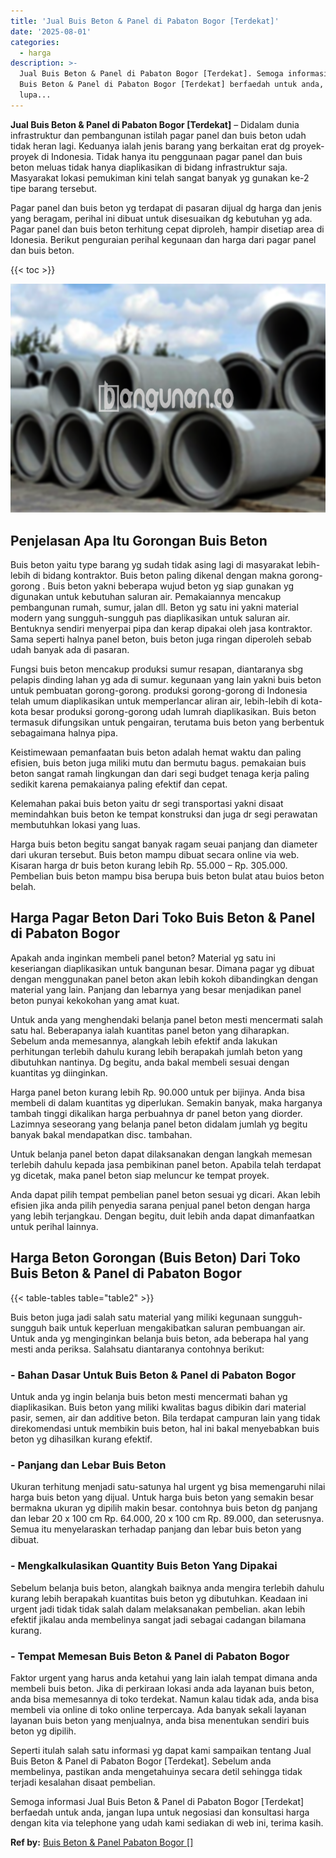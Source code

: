 ```yaml
---
title: 'Jual Buis Beton & Panel di Pabaton Bogor [Terdekat]'
date: '2025-08-01'
categories:
  - harga
description: >-
  Jual Buis Beton & Panel di Pabaton Bogor [Terdekat]. Semoga informasi Jual
  Buis Beton & Panel di Pabaton Bogor [Terdekat] berfaedah untuk anda, jangan
  lupa...
---
```


**Jual Buis Beton & Panel di Pabaton Bogor \[Terdekat\]** – Didalam dunia infrastruktur dan pembangunan istilah pagar panel dan buis beton udah tidak heran lagi. Keduanya ialah jenis barang yang berkaitan erat dg proyek-proyek di Indonesia. Tidak hanya itu penggunaan pagar panel dan buis beton meluas tidak hanya diaplikasikan di bidang infrastruktur saja. Masyarakat lokasi pemukiman kini telah sangat banyak yg gunakan ke-2 tipe barang tersebut.

Pagar panel dan buis beton yg terdapat di pasaran dijual dg harga dan jenis yang beragam, perihal ini dibuat untuk disesuaikan dg kebutuhan yg ada. Pagar panel dan buis beton terhitung cepat diproleh, hampir disetiap area di Idonesia. Berikut penguraian perihal kegunaan dan harga dari pagar panel dan buis beton.

{{< toc >}}

![Jual Buis Beton & Panel di Pabaton Bogor [Terdekat]](/images/jual-panel-buis-beton-murah-36.png)

## Penjelasan Apa Itu Gorongan Buis Beton

Buis beton yaitu type barang yg sudah tidak asing lagi di masyarakat lebih-lebih di bidang kontraktor. Buis beton paling dikenal dengan makna gorong-gorong . Buis beton yakni beberapa wujud beton yg siap gunakan yg digunakan untuk kebutuhan saluran air. Pemakaiannya mencakup pembangunan rumah, sumur, jalan dll. Beton yg satu ini yakni material modern yang sungguh-sungguh pas diaplikasikan untuk saluran air. Bentuknya sendiri menyerpai pipa dan kerap dipakai oleh jasa kontraktor. Sama seperti halnya panel beton, buis beton juga ringan diperoleh sebab udah banyak ada di pasaran.

Fungsi buis beton mencakup produksi sumur resapan, diantaranya sbg pelapis dinding lahan yg ada di sumur. kegunaan yang lain yakni buis beton untuk pembuatan gorong-gorong. produksi gorong-gorong di Indonesia telah umum diaplikasikan untuk memperlancar aliran air, lebih-lebih di kota-kota besar produksi gorong-gorong udah lumrah diaplikasikan. Buis beton termasuk difungsikan untuk pengairan, terutama buis beton yang berbentuk sebagaimana halnya pipa.

Keistimewaan pemanfaatan buis beton adalah hemat waktu dan paling efisien, buis beton juga miliki mutu dan bermutu bagus. pemakaian buis beton sangat ramah lingkungan dan dari segi budget tenaga kerja paling sedikit karena pemakaianya paling efektif dan cepat.

Kelemahan pakai buis beton yaitu dr segi transportasi yakni disaat memindahkan buis beton ke tempat konstruksi dan juga dr segi perawatan membutuhkan lokasi yang luas.

Harga buis beton begitu sangat banyak ragam seuai panjang dan diameter dari ukuran tersebut. Buis beton mampu dibuat secara online via web. Kisaran harga dr buis beton kurang lebih Rp. 55.000 – Rp. 305.000. Pembelian buis beton mampu bisa berupa buis beton bulat atau buios beton belah.

## Harga Pagar Beton Dari Toko Buis Beton & Panel di Pabaton Bogor

Apakah anda inginkan membeli panel beton? Material yg satu ini keseriangan diaplikasikan untuk bangunan besar. Dimana pagar yg dibuat dengan menggunakan panel beton akan lebih kokoh dibandingkan dengan material yang lain. Panjang dan lebarnya yang besar menjadikan panel beton punyai kekokohan yang amat kuat.

Untuk anda yang menghendaki belanja panel beton mesti mencermati salah satu hal. Beberapanya ialah kuantitas panel beton yang diharapkan. Sebelum anda memesannya, alangkah lebih efektif anda lakukan perhitungan terlebih dahulu kurang lebih berapakah jumlah beton yang dibutuhkan nantinya. Dg begitu, anda bakal membeli sesuai dengan kuantitas yg diinginkan.

Harga panel beton kurang lebih Rp. 90.000 untuk per bijinya. Anda bisa membeli di dalam kuantitas yg diperlukan. Semakin banyak, maka harganya tambah tinggi dikalikan harga perbuahnya dr panel beton yang diorder. Lazimnya seseorang yang belanja panel beton didalam jumlah yg begitu banyak bakal mendapatkan disc. tambahan.

Untuk belanja panel beton dapat dilaksanakan dengan langkah memesan terlebih dahulu kepada jasa pembikinan panel beton. Apabila telah terdapat yg dicetak, maka panel beton siap meluncur ke tempat proyek.

Anda dapat pilih tempat pembelian panel beton sesuai yg dicari. Akan lebih efisien jika anda pilih penyedia sarana penjual panel beton dengan harga yang lebih terjangkau. Dengan begitu, duit lebih anda dapat dimanfaatkan untuk perihal lainnya.

## Harga Beton Gorongan (Buis Beton) Dari Toko Buis Beton & Panel di Pabaton Bogor

{{< table-tables table="table2" >}}

Buis beton juga jadi salah satu material yang miliki kegunaan sungguh-sungguh baik untuk keperluan mengakibatkan saluran pembuangan air. Untuk anda yg menginginkan belanja buis beton, ada beberapa hal yang mesti anda periksa. Salahsatu diantaranya contohnya berikut:

### \- Bahan Dasar Untuk Buis Beton & Panel di Pabaton Bogor

Untuk anda yg ingin belanja buis beton mesti mencermati bahan yg diaplikasikan. Buis beton yang miliki kwalitas bagus dibikin dari material pasir, semen, air dan additive beton. Bila terdapat campuran lain yang tidak direkomendasi untuk membikin buis beton, hal ini bakal menyebabkan buis beton yg dihasilkan kurang efektif.

### \- Panjang dan Lebar Buis Beton

Ukuran terhitung menjadi satu-satunya hal urgent yg bisa memengaruhi nilai harga buis beton yang dijual. Untuk harga buis beton yang semakin besar bermakna ukuran yg dipilih makin besar. contohnya buis beton dg panjang dan lebar 20 x 100 cm Rp. 64.000, 20 x 100 cm Rp. 89.000, dan seterusnya. Semua itu menyelaraskan terhadap panjang dan lebar buis beton yang dibuat.

### \- Mengkalkulasikan Quantity Buis Beton Yang Dipakai

Sebelum belanja buis beton, alangkah baiknya anda mengira terlebih dahulu kurang lebih berapakah kuantitas buis beton yg dibutuhkan. Keadaan ini urgent jadi tidak tidak salah dalam melaksanakan pembelian. akan lebih efektif jikalau anda membelinya sangat jadi sebagai cadangan bilamana kurang.

### \- Tempat Memesan Buis Beton & Panel di Pabaton Bogor

Faktor urgent yang harus anda ketahui yang lain ialah tempat dimana anda membeli buis beton. Jika di perkiraan lokasi anda ada layanan buis beton, anda bisa memesannya di toko terdekat. Namun kalau tidak ada, anda bisa membeli via online di toko online terpercaya. Ada banyak sekali layanan layanan buis beton yang menjualnya, anda bisa menentukan sendiri buis beton yg dipilih.

Seperti itulah salah satu informasi yg dapat kami sampaikan tentang Jual Buis Beton & Panel di Pabaton Bogor \[Terdekat\]. Sebelum anda membelinya, pastikan anda mengetahuinya secara detil sehingga tidak terjadi kesalahan disaat pembelian.

Semoga informasi Jual Buis Beton & Panel di Pabaton Bogor \[Terdekat\] berfaedah untuk anda, jangan lupa untuk negosiasi dan konsultasi harga dengan kita via telephone yang udah kami sediakan di web ini, terima kasih.

**Ref by:** [Buis Beton & Panel Pabaton Bogor []](https://id.wikipedia.org/wiki/Buis)
